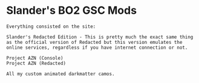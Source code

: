 # Slander's BO2 GSC Mods

	Everything consisted on the site:
	
	Slander's Redacted Edition - This is pretty much the exact same thing as the official version of Redacted but this version emulates the online services, regardless if you have internet connection or not.
	
	Project AZN (Console)
	Project AZN (Redacted)
	
	All my custom animated darkmatter camos.